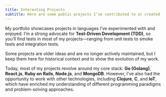 ```yaml
---
title: Interesting Projects
subtitle: Here are some public projects I’ve contributed to or created myself.
---
```

My portfolio showcases projects in languages I’ve experimented with and enjoyed. I’m a strong advocate for **Test-Driven Development (TDD)**, so you’ll find tests in most of my projects—ranging from unit tests to smoke tests and integration tests.

Some projects are older ideas and are no longer actively maintained, but I keep them here for historical context and to show the evolution of my work.

Today, most of my projects revolve around my core stack: **Go (Golang)**, **React.js**, **Ruby on Rails**, **Node.js**, and **MongoDB**. However, I’ve also had the opportunity to work with other technologies, including **Clojure**, **C**, and **IoT**, which have enriched my understanding of different programming paradigms and problem-solving approaches.
